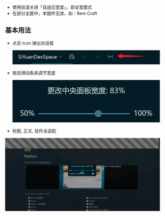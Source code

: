 
- 使用前请关闭「自适应宽度」，即全宽模式
- 在部分主题中，本插件无效，如：Rem Craft

## 基本用法



- 点击 Icon 弹出对话框

  ![](asset/Icon.png)

- 拖动滑动条来调节宽度

  ![](asset/dialog.png)


- 标题, 正文, 挂件全适配


![](asset/width-plugin.png)
